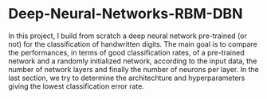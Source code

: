 # Deep-Neural-Networks-RBM-DBN
In this project, I build from scratch a deep neural network pre-trained (or not) for the classification of handwritten digits. The main goal is to compare the performances, in terms of good classification rates, of a pre-trained network and a randomly initialized network, according to the input data, the number of network layers and finally the number of neurons per layer. In the last section, we try to determine the architechture and hyperparameters giving the lowest classification error rate.
